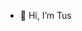 - 👋 Hi, I’m Tus

<!---
tubt-kns/tubt-kns is a ✨ special ✨ repository because its `README.md` (this file) appears on your GitHub profile.
You can click the Preview link to take a look at your changes.
--->
